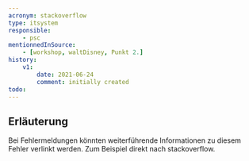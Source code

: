 ```yaml
---
acronym: stackoverflow
type: itsystem
responsible:
    - psc
mentionnedInSource: 
    - [workshop, waltDisney, Punkt 2.]   
history:
    v1:
        date: 2021-06-24
        comment: initially created
todo:
---
```


## Erläuterung

Bei Fehlermeldungen könnten weiterführende Informationen zu diesem Fehler verlinkt werden. Zum Beispiel direkt nach stackoverflow.